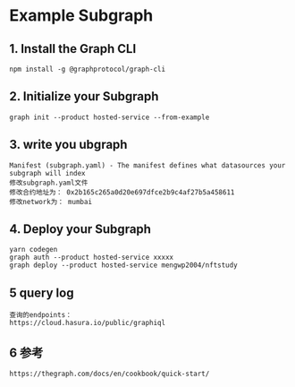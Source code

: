 # Example Subgraph


## 1. Install the Graph CLI
```
npm install -g @graphprotocol/graph-cli
```

## 2. Initialize your Subgraph
```
graph init --product hosted-service --from-example
```

## 3. write you ubgraph
```
Manifest (subgraph.yaml) - The manifest defines what datasources your subgraph will index
修改subgraph.yaml文件
修改合约地址为： 0x2b165c265a0d20e697dfce2b9c4af27b5a458611
修改network为： mumbai
```

## 4. Deploy your Subgraph
```
yarn codegen
graph auth --product hosted-service xxxxx
graph deploy --product hosted-service mengwp2004/nftstudy
```

## 5 query log
```
查询的endpoints：
https://cloud.hasura.io/public/graphiql
```

## 6 参考
```
https://thegraph.com/docs/en/cookbook/quick-start/
```